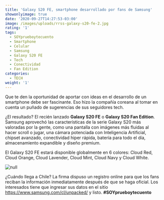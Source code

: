 ```yaml
---
title: 'Galaxy S20 FE, smartphone desarrollado por fans de Samsung'
showonlyimage: true
date: '2020-09-27T14:27:53-03:00'
image: /images/uploads/rrss-galaxy-s20-fe-2.jpg
rating: '1'
tags:
  - SOYprueboytecuento
  - Smartphone
  - Celular
  - Samsung
  - Galaxy S20 FE
  - Tech
  - Conectividad
  - Fan Edition
categories:
  - TECH
weight: '1'
---
```

Que te den la oportunidad de aportar con ideas en el desarrollo de un smartphone debe ser fascinante. Eso hizo la compañía coreana al tomar en cuenta un puñado de sugerencias de sus seguidores tech.

<!--more-->

¿El resultado? El recién lanzado **Galaxy S20 FE** o **Galaxy S20 Fan Edition**. Samsung aprovechó las características de la serie Galaxy S20 más valoradas por la gente, como una pantalla con imágenes más fluidas al hacer scroll o jugar, una cámara potenciada con Inteligencia Artificial, chipset avanzado, conectividad hiper rápida, batería para todo el día, almacenamiento expandible y diseño premium.

El Galaxy S20 FE estará disponible globalmente en 6 colores: Cloud Red, Cloud Orange, Cloud Lavender, Cloud Mint, Cloud Navy y Cloud White. 

![null](/images/uploads/rrss-galaxy-s20-fe-ppal.jpg)

¿Cuándo llega a Chile? La firma dispuso un registro online para que los fans reciban la información inmediatamente después de que se haga oficial. Los interesados tiene que ingresar sus datos en el sitio https://www.samsung.com/cl/unpacked/ y listo. **\#SOYprueboytecuento**
